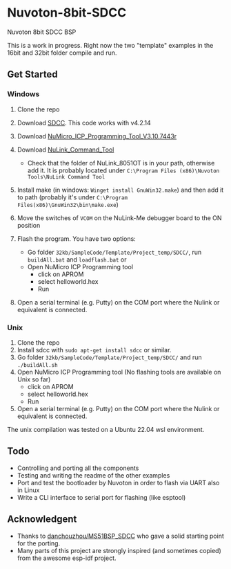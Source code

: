 # Nuvoton-8bit-SDCC
Nuvoton 8bit SDCC BSP
 

This is a work in progress. Right now the two "template" examples in the 16bit and 32bit folder compile and run.

## Get Started

### Windows
1. Clone the repo
2. Download [SDCC](http://sdcc.sourceforge.net/). This code works with v4.2.14 
3. Download [NuMicro_ICP_Programming_Tool_V3.10.7443r](https://www.nuvoton.com/tool-and-software/software-tool/programmer-tool/index.html)
4. Download [NuLink_Command_Tool](https://www.nuvoton.com/tool-and-software/software-tool/programmer-tool/index.html)
	* Check that the folder of NuLink_8051OT is in your path, otherwise add it. It is probably located under `C:\Program Files (x86)\Nuvoton Tools\NuLink Command Tool`
5. Install make (in windows: `Winget install GnuWin32.make`) and then add it to path (probably it's under `C:\Program Files(x86)\GnuWin32\bin\make.exe`)
6. Move the switches of `VCOM` on the NuLink-Me debugger board to the ON position

7. Flash the program. You have two options:
	* Go folder `32kb/SampleCode/Template/Project_temp/SDCC/`, run `buildAll.bat` and `loadflash.bat` or
	* Open NuMicro ICP Programming tool
		* click on APROM 
		* select helloworld.hex
		* Run
5. Open a serial terminal (e.g. Putty) on the COM port where the Nulink or equivalent is connected.

### Unix 
1. Clone the repo
2. Install sdcc with `sudo apt-get install sdcc` or similar.
3. Go folder `32kb/SampleCode/Template/Project_temp/SDCC/` and run `./buildAll.sh`
4. Open NuMicro ICP Programming tool (No flashing tools are available on Unix so far)
	* click on APROM 
	* select helloworld.hex
	* Run
5. Open a serial terminal (e.g. Putty) on the COM port where the Nulink or equivalent is connected.

The unix compilation was tested on a Ubuntu 22.04 wsl environment. 



## Todo

* Controlling and porting all the components
* Testing and writing the readme of the other examples
* Port and test the bootloader by Nuvoton in order to flash via UART also in Linux
* Write a CLI interface to serial port for flashing (like esptool)

## Acknowledgent

* Thanks to [danchouzhou/MS51BSP_SDCC](https://github.com/danchouzhou/MS51BSP_SDCC) who gave a solid starting point for the porting.
* Many parts of this project are strongly inspired (and sometimes copied) from the awesome esp-idf project. 